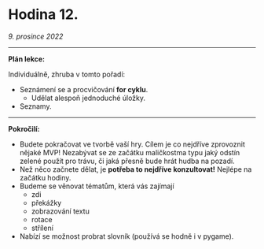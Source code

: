 # Hodina 12.
_9. prosince 2022_

-------

**Plán lekce:**

Individuálně, zhruba v tomto pořadí:

- Seznámení se a procvičování **for cyklu**.
  - Udělat alespoň jednoduché úložky.
- Seznamy.

------

**Pokročilí:**
- Budete pokračovat ve tvorbě vaší hry. Cílem je co nejdříve zprovoznit nějaké MVP! Nezabývat se ze začátku maličkostma typu jaký odstín zelené použít pro trávu, či jaká přesně bude hrát hudba na pozadí.
- Než něco začnete dělat, je **potřeba to nejdříve konzultovat!** Nejlépe na začátku hodiny.
- Budeme se věnovat tématům, která vás zajímají
  - zdi
  - překážky
  - zobrazování textu
  - rotace
  - střílení
- Nabízí se možnost probrat slovník (používá se hodně i v pygame).